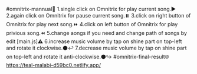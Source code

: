 #omnitrix-mannual📝
1.single click on Omnitrix for play current song.▶️
2.again click on Omnitrix for pause current song.⏸️
3.click on right button of Omnitrix for play next song.⏩
4.click on left button of Omnitrix for play privious song.⏪
5.change aongs if you need and change path of songs by edit [main.js]⚠️
6.increase music volume by tap on shine part on top-left and rotate it clockwise.⚫↩️
7.decrease music volume by tap on shine part on top-left and rotate it anti-clockwise.⚫↪️
#omnitrix-final-result🌐
https://teal-malabi-d59bc0.netlify.app/
